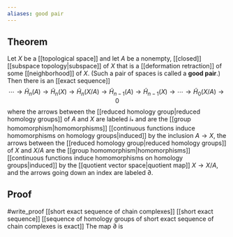 ```yaml
---
aliases: good pair
---
```

## Theorem
Let $X$ be a [[topological space]] and let $A$ be a nonempty, [[closed]] [[subspace topology|subspace]] of $X$ that is a [[deformation retraction]] of some [[neighborhood]] of $X$. (Such a pair of spaces is called a **good pair**.) Then there is an [[exact sequence]] $$\cdots\to \tilde H_n(A) \to \tilde H_n(X) \to \tilde H_n(X/A) \to \tilde H_{n-1}(A) \to \tilde H_{n-1}(X) \to \cdots \to \tilde H_0(X/A) \to 0$$ where the arrows between the [[reduced homology group|reduced homology groups]] of $A$ and $X$ are labeled $i_*$ and are the [[group homomorphism|homomorphisms]] [[continuous functions induce homomorphisms on homology groups|induced]] by the inclusion $A\to X$, the arrows between the [[reduced homology group|reduced homology groups]] of $X$ and $X/A$ are the [[group homomorphism|homomorphisms]] [[continuous functions induce homomorphisms on homology groups|induced]] by the [[quotient vector space|quotient map]] $X\to X/A$, and the arrows going down an index are labeled $\partial$. 
## Proof
#write_proof [[short exact sequence of chain complexes]] [[short exact sequence]] [[sequence of homology groups of short exact sequence of chain complexes is exact]] The map $\partial$ is 